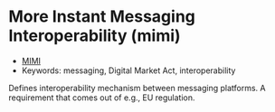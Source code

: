 # More Instant Messaging Interoperability (mimi)

* [MIMI](https://datatracker.ietf.org/group/mimi/about)
* Keywords: messaging, Digital Market Act, interoperability  

 Defines interoperability mechanism between messaging platforms. A requirement that comes out of e.g., EU regulation.